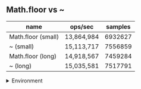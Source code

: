 ## Math.floor vs ~

|name|ops/sec|samples|
|-|-|-|
|Math.floor (small)|13,864,984|6932627|
|~ (small)|15,113,717|7556859|
|Math.floor (long)|14,918,567|7459284|
|~ (long)|15,035,581|7517791|


<details>
<summary>Environment</summary>

* __Machine:__ linux x64 | 4 vCPUs | 7.6GB Mem
* __Run:__ Mon Sep 02 2024 16:14:18 GMT+0000 (Coordinated Universal Time)
</details>

<!--
{"environment":{"platform":"linux","arch":"x64","cpus":4,"totalMemory":7.588970184326172},"benchmarks":[{"name":"Math.floor (small)","opsSec":13864984.2740752,"samples":6932627},{"name":"~ (small)","opsSec":15113717.035473589,"samples":7556859},{"name":"Math.floor (long)","opsSec":14918567.69188668,"samples":7459284},{"name":"~ (long)","opsSec":15035581.640011476,"samples":7517791}]}-->
